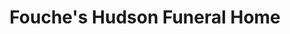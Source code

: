 ---
title: "Fouche's Hudson Funeral Home"
url: /oakland/fouches-hudson-funeral-home/
shop: funeral directors
---